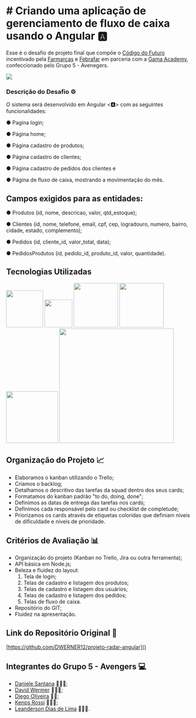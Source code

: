 # # Criando uma aplicação de gerenciamento de fluxo de caixa usando o Angular 🅰️
Esse é o desafio de projeto final que compõe o [Código do Futuro](https://codigodofuturo.corporate.gama.academy/) incentivado pela [Farmarcas](https://www.linkedin.com/company/farmarcas/) e [Febrafar](https://www.linkedin.com/company/febrafar/) em parceria com a [Gama Academy](https://www.linkedin.com/school/gama-academy/), confeccionado pelo Grupo 5 - Avenegers.

![](https://user-images.githubusercontent.com/87840459/204095353-316a4b1a-8255-40e1-9b8e-1fb2fa26960d.jpg)

### Descrição do Desafio ⚙️

O sistema será desenvolvido em Angular <🅰️> com as seguintes funcionalidades:

● Pagina login;

● Página home;

● Página cadastro de produtos;

● Página cadastro de clientes;

● Página cadastro de pedidos dos clientes e

● Página de fluxo de caixa, mostrando a movimentação do mês.

## Campos exigidos para as entidades:

● Produtos (id, nome, descricao, valor, qtd_estoque);

● Clientes (id, nome, telefone, email, cpf, cep, logradouro, numero, bairro, cidade, estado, complemento);

● Pedidos (id, cliente_id, valor_total, data);

● PedidosProdutos (id, pedido_id, produto_id, valor, quantidade).

## Tecnologias Utilizadas

<img src="https://upload.wikimedia.org/wikipedia/commons/6/61/HTML5_logo_and_wordmark.svg" width="100px">

<img src="https://upload.wikimedia.org/wikipedia/commons/d/d5/CSS3_logo_and_wordmark.svg" width="75px">


<img src="https://user-images.githubusercontent.com/87840459/204097614-03607001-3b4d-41e6-af13-5f4a4dad8393.svg" width="120px">


<img src="https://user-images.githubusercontent.com/87840459/204097783-4f86afd9-bc52-4a25-8845-c454a4119dd0.png" width="120px">


<img src="https://upload.wikimedia.org/wikipedia/commons/d/d9/Node.js_logo.svg" width="140px">


<img src="https://user-images.githubusercontent.com/87840459/204098352-fa8ae8e5-564a-4eb4-94a1-7a6d35600301.GIF" width="310px">


## Organização do Projeto 📈
- Elaboramos o kanban utilizando o Trello;
- Criamos o backlog;
- Detalhamos o descritivo das tarefas da squad dentro dos seus cards;
- Formatamos do kanban padrão "to do, doing, done";
- Definimos as datas de entrega das tarefas nos cards;
- Definimos cada responsável pelo card ou checklist de completude;
- Priorizamos os cards através de etiquetas coloridas que definiam níveis de dificuldade e níveis de prioridade.

## Critérios de Avaliação 📊
- Organização do projeto (Kanban no Trello, Jira ou outra ferramenta);
- API básica em Node.js;
- Beleza e fluidez do layout:
    1. Tela de login;
    2. Telas de cadastro e listagem dos produtos;
    3. Telas de cadastro e listagem dos usuários;
    4. Telas de cadastro e listagem dos pedidos;
    5. Telas de fluxo de caixa.
- Repositório do GIT;
- Fluidez na apresentação.


## Link do Repositório Original 💼
[https://github.com/DWERNER12/projeto-radar-angular]()

## Integrantes do Grupo 5 - Avengers 💻

- [Daniele Santana](https://www.linkedin.com/in/daniele-santana-8479a9224/) 👩🏼‍💻;
- [David Wermer](https://www.linkedin.com/in/david-werner-677116113/) 👨🏻‍💻;
- [Diego Oliveira](https://www.linkedin.com/in/diego-oliveira-95344b33/) 👨‍💻;
- [Kenps Rossi](https://www.linkedin.com/in/kenps-adv-dev/) 👨🏻‍💻;
- [Leanderson Dias de Lima](https://www.linkedin.com/in/leanderson-dias-de-lima/) 👨🏾‍💻.

